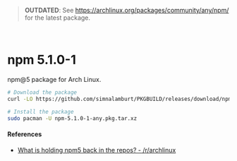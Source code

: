 > **OUTDATED**: See https://archlinux.org/packages/community/any/npm/ for the latest package.

&nbsp;

npm 5.1.0-1
========
npm@5 package for Arch Linux.

```bash
# Download the package
curl -LO https://github.com/simnalamburt/PKGBUILD/releases/download/npm-5.1.0-1/npm-5.1.0-1-any.pkg.tar.xz

# Install the package
sudo pacman -U npm-5.1.0-1-any.pkg.tar.xz
```

#### References
- [What is holding npm5 back in the repos? - /r/archlinux](https://www.reddit.com/r/archlinux/comments/6ijx48/what_is_holding_npm5_back_in_the_repos/djdvsd8/)
